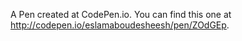A Pen created at CodePen.io. You can find this one at http://codepen.io/eslamaboudesheesh/pen/ZOdGEp.

 